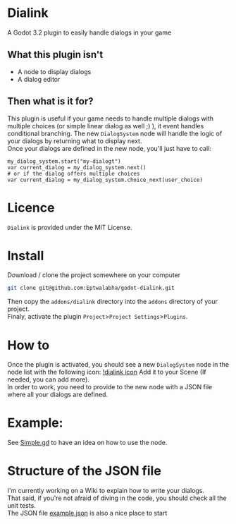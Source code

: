 # Dialink
A Godot 3.2 plugin to easily handle dialogs in your game

## What this plugin isn't
- A node to display dialogs
- A dialog editor

## Then what is it for?
This plugin is useful if your game needs to handle multiple dialogs with multiple choices (or simple linear dialog as well ;) ), it event handles conditional branching.
The new `DialogSystem` node will handle the logic of your dialogs by returning what to display next.  
Once your dialogs are defined in the new node, you'll just have to call:
``` GDscript
my_dialog_system.start("my-dialogt")
var current_dialog = my_dialog_system.next()
# or if the dialog offers multiple choices
var current_dialog = my_dialog_system.choice_next(user_choice)
```

# Licence
`Dialink` is provided under the MIT License.

# Install
Download / clone the project somewhere on your computer
``` bash
git clone git@github.com:Eptwalabha/godot-dialink.git
```
Then copy the `addons/dialink` directory into the `addons` directory of your project.  
Finaly, activate the plugin `Project`>`Project Settings`>`Plugins`.

# How to
Once the plugin is activated, you should see a new `DialogSystem` node in the node list with the following icon:
[!dialink icon](https://raw.githubusercontent.com/Eptwalabha/godot-dialink/master/icon.png)
Add it to your Scene (If needed, you can add more).  
In order to work, you need to provide to the new node with a JSON file where all your dialogs are defined.

# Example:
See [Simple.gd](https://github.com/Eptwalabha/godot-dialink/blob/master/Simple.gd) to have an idea on how to use the node.

# Structure of the JSON file
I'm currently working on a Wiki to explain how to write your dialogs.  
That said, if you're not afraid of diving in the code, you should check all the unit tests.  
The JSON file [example.json](https://github.com/Eptwalabha/godot-dialink/blob/master/example.json) is also a nice place to start
